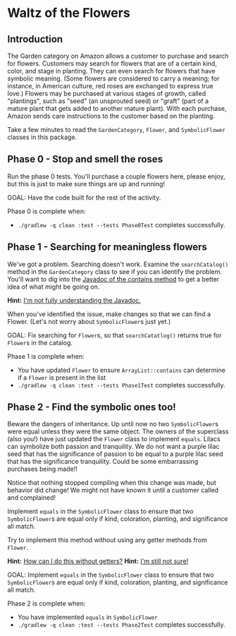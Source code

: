 # Waltz of the Flowers

## Introduction

The Garden category on Amazon allows a customer to purchase and search for flowers. Customers may search for flowers
that are of a certain kind, color, and stage in planting. They can even search for flowers that have symbolic meaning.
(Some flowers are considered to carry a meaning; for instance, in American culture, red roses are exchanged to
express true love.) Flowers may be purchased at various stages of growth, called "plantings", such as "seed" (an
unsprouted seed) or "graft" (part of a mature plant that gets added to another mature plant). With each purchase, 
Amazon sends care instructions to the customer based on the planting.

Take a few minutes to read the `GardenCategory`, `Flower`, and `SymbolicFlower` classes in this package.

## Phase 0 - Stop and smell the roses

Run the phase 0 tests. You'll purchase a couple flowers here, please enjoy, but this is just to make sure things 
are up and running! 

GOAL: Have the code built for the rest of the activity.

Phase 0 is complete when:
- `./gradlew -q clean :test --tests Phase0Test` completes successfully.

## Phase 1 - Searching for meaningless flowers

We've got a problem. Searching doesn't work. Examine the `searchCatalog()` method in the `GardenCategory` class to see
if you can identify the problem. You'll want to dig into the [Javadoc of the contains method](https://docs.oracle.com/javase/8/docs/api/java/util/ArrayList.html#contains-java.lang.Object-)
to get a better idea of what might be going on.

**Hint:** [I'm not fully understanding the Javadoc.](src/com/amazon/ata/inheritance/day2/garden/hints/hint01.md)

When you've identified the issue, make changes so that we can find a Flower. (Let's not worry about 
`SymbolicFlower`s just yet.)

GOAL: Fix searching for `Flower`s, so that `searchCatatlog()` returns true for `Flower`s in the catalog.

Phase 1 is complete when:
- You have updated `Flower` to ensure `ArrayList::contains` can determine if a `Flower` is present in the list
- `./gradlew -q clean :test --tests Phase1Test` completes successfully.

## Phase 2 - Find the symbolic ones too!

Beware the dangers of inheritance. Up until now no two `SymbolicFlower`s were equal unless they were the same object.
The owners of the superclass (also you!) have just updated the `Flower` class to implement `equals`. Lilacs can 
symbolize both passion and tranquility. We do not want a purple lilac seed that has the significance of passion to be
equal to a purple lilac seed that has the significance tranquility. Could be some embarrassing purchases being made!!

Notice that nothing stopped compiling when this change was made, but behavior did change! We might not have known it 
until a customer called and complained!

Implement `equals` in the `SymbolicFlower` class to ensure that two `SymbolicFlower`s  are equal only if kind, coloration, 
planting, and significance all match.

Try to implement this method without using any getter methods from `Flower`.

**Hint:** [How can I do this without getters?](src/com/amazon/ata/inheritance/day2/garden/hints/hint02.md)
**Hint:** [I'm still not sure!](src/com/amazon/ata/inheritance/day2/garden/hints/hint03.md)

GOAL: Implement `equals` in the `SymbolicFlower` class to ensure that two `SymbolicFlower`s  are equal only if kind, 
coloration, planting, and significance all match.

Phase 2 is complete when:
- You have implemented `equals` in `SymbolicFlower`
- `./gradlew -q clean :test --tests Phase2Test` completes successfully.
